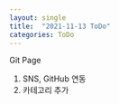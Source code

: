 ```yaml
---
layout: single
title:  "2021-11-13 ToDo"
categories: ToDo
---
```




Git Page 

1. SNS, GitHub 연동
2. 카테고리 추가



 
